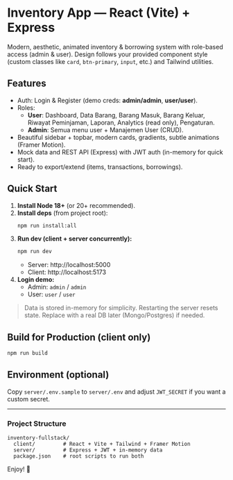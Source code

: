 
# Inventory App — React (Vite) + Express

Modern, aesthetic, animated inventory & borrowing system with role-based access (admin & user). 
Design follows your provided component style (custom classes like `card`, `btn-primary`, `input`, etc.) and Tailwind utilities.

## Features
- Auth: Login & Register (demo creds: **admin/admin**, **user/user**).
- Roles:
  - **User**: Dashboard, Data Barang, Barang Masuk, Barang Keluar, Riwayat Peminjaman, Laporan, Analytics (read only), Pengaturan.
  - **Admin**: Semua menu user + Manajemen User (CRUD).
- Beautiful sidebar + topbar, modern cards, gradients, subtle animations (Framer Motion).
- Mock data and REST API (Express) with JWT auth (in-memory for quick start).
- Ready to export/extend (items, transactions, borrowings).

## Quick Start
1. **Install Node 18+** (or 20+ recommended).
2. **Install deps** (from project root):
   ```bash
   npm run install:all
   ```
3. **Run dev (client + server concurrently):**
   ```bash
   npm run dev
   ```
   - Server: http://localhost:5000
   - Client: http://localhost:5173
4. **Login demo:**
   - Admin: `admin` / `admin`
   - User: `user` / `user`

> Data is stored in-memory for simplicity. Restarting the server resets state. 
> Replace with a real DB later (Mongo/Postgres) if needed.

## Build for Production (client only)
```bash
npm run build
```

## Environment (optional)
Copy `server/.env.sample` to `server/.env` and adjust `JWT_SECRET` if you want a custom secret.

---

### Project Structure
```
inventory-fullstack/
  client/         # React + Vite + Tailwind + Framer Motion
  server/         # Express + JWT + in-memory data
  package.json    # root scripts to run both
```

Enjoy! 🎉
